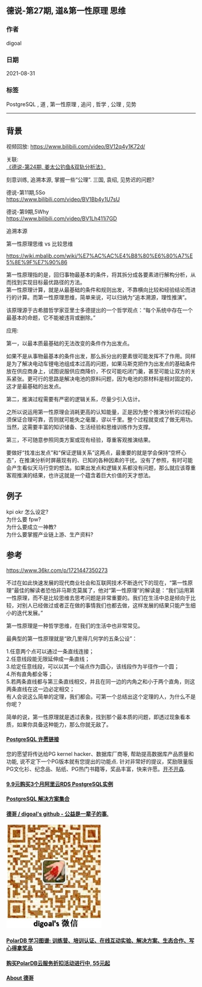 ## 德说-第27期, 道&第一性原理 思维      
              
### 作者              
digoal              
              
### 日期              
2021-08-31               
              
### 标签              
PostgreSQL , 道 , 第一性原理 , 追问 , 哲学 , 公理 , 见势               
              
----              
              
## 背景      
视频回放: https://www.bilibili.com/video/BV12q4y1K72d/    
    
关联:   
[《德说-第24期, 姜太公钓鱼&双轨分析法》](../202108/20210827_06.md)    
  
刻意训练, 追溯本源, 掌握一些“公理”. 三国, 袁绍, 见势迟的问题?   
  
德说-第11期,5So    
https://www.bilibili.com/video/BV1Bb4y1U7sU    
    
德说-第9期,5Why    
https://www.bilibili.com/video/BV1Lh411i7GD    
  
追溯本源  
  
第一性原理思维 vs 比较思维    
  
https://wiki.mbalib.com/wiki/%E7%AC%AC%E4%B8%80%E6%80%A7%E5%8E%9F%E7%90%86  
  
第一性原理指的是，回归事物最基本的条件，将其拆分成各要素进行解构分析，从而找到实现目标最优路径的方法。  
第一性原理计算，就是从最基础的条件和规则出发，不靠横向比较和经验结论而进行的计算。而第一性原理思维，简单来说，可以归纳为“追本溯源，理性推演”。  
  
该原理源于古希腊哲学家亚里士多德提出的一个哲学观点：“每个系统中存在一个最基本的命题，它不能被违背或删除。”  
  
应用:  
  
第一，以最本质最基础的无法改变的条件作为出发点。  
  
如果不是从事物最基本的条件出发，那么拆分出的要素很可能发挥不了作用。同样是为了解决电动车锂电池组成本过高的问题，如果马斯克把作为出发点的基础条件放在供应商身上，试图说服供应商降价，不仅可能吃闭门羹，甚至可能让双方的关系紧张。更可行的思路是解决电池的原料问题，因为电池的原材料是相对固定的，这才是最基础的出发点。  
  
第二，推演过程需要有严密的逻辑关系，尽量少引入估计。  
  
之所以说运用第一性原理会消耗更高的认知能量，正是因为整个推演分析的过程必须保证合理可靠，否则就可能失之毫厘，谬以千里。整个过程就变成了做无用功。当然，这需要丰富的知识储备、生活经验和思维训练作为支撑。  
  
第三，不可随意参照同类方案或现有经验，尊重客观推演结果。  
  
要做好“找准出发点”和“保证逻辑关系”这两点，最重要的就是学会保持“空杯心态”，在推演分析时屏蔽现有的、已知的各种因素的干扰。没有了参照，有时可能会产生看似天马行空的想法。如果出发点和逻辑关系都没有问题，那么就应该尊重客观推演的结果，也许这就是一个蕴含着巨大价值的天才想法。  
  
## 例子  
  
kpi okr 怎么设定?  
为什么要 fpw?  
为什么要成立一神教?   
为什么要掌握产业链上游、生产资料?   
  
  
## 参考  
https://www.36kr.com/p/1721447350273   
  
  
不过在如此快速发展的现代商业社会和互联网技术不断迭代下的现在，“第一性原理”最佳的解读者恐怕非马斯克莫属了，他对“第一性原理”的解读是：“我们运用第一性原理，而不是比较思维去思考问题是非常重要的。我们在生活中总是倾向于比较，对别人已经做过或者正在做的事情我们也都去做，这样发展的结果只能产生细小的迭代发展。”  
  
第一性原理是一种哲学思维，在我们的生活中也非常常见。  
  
最典型的第一性原理就是“欧几里得几何学的五条公设”：  
  
1.任意两个点可以通过一条直线连接；  
2.任意线段能无限延伸成一条直线；  
3.给定任意线段，可以以其一个端点作为圆心，该线段作为半径作一个圆；  
4.所有直角都全等；  
5.若两条直线都与第三条直线相交，并且在同一边的内角之和小于两个直角，则这两条直线在这一边必定相交；  
有人会说这么简单的定理，我们都会。可第一个总结出这个定理的人，为什么不是你呢？  
  
简单的说，第一性原理就是透过表象，找到那个最本质的问题，即透过现象看本质，如果你具备这种能力，那么你就无敌了。  
  
  
  
  
#### [PostgreSQL 许愿链接](https://github.com/digoal/blog/issues/76 "269ac3d1c492e938c0191101c7238216")
您的愿望将传达给PG kernel hacker、数据库厂商等, 帮助提高数据库产品质量和功能, 说不定下一个PG版本就有您提出的功能点. 针对非常好的提议，奖励限量版PG文化衫、纪念品、贴纸、PG热门书籍等，奖品丰富，快来许愿。[开不开森](https://github.com/digoal/blog/issues/76 "269ac3d1c492e938c0191101c7238216").  
  
  
#### [9.9元购买3个月阿里云RDS PostgreSQL实例](https://www.aliyun.com/database/postgresqlactivity "57258f76c37864c6e6d23383d05714ea")
  
  
#### [PostgreSQL 解决方案集合](https://yq.aliyun.com/topic/118 "40cff096e9ed7122c512b35d8561d9c8")
  
  
#### [德哥 / digoal's github - 公益是一辈子的事.](https://github.com/digoal/blog/blob/master/README.md "22709685feb7cab07d30f30387f0a9ae")
  
  
![digoal's wechat](../pic/digoal_weixin.jpg "f7ad92eeba24523fd47a6e1a0e691b59")
  
  
#### [PolarDB 学习图谱: 训练营、培训认证、在线互动实验、解决方案、生态合作、写心得拿奖品](https://www.aliyun.com/database/openpolardb/activity "8642f60e04ed0c814bf9cb9677976bd4")
  
  
#### [购买PolarDB云服务折扣活动进行中, 55元起](https://www.aliyun.com/activity/new/polardb-yunparter?userCode=bsb3t4al "e0495c413bedacabb75ff1e880be465a")
  
  
#### [About 德哥](https://github.com/digoal/blog/blob/master/me/readme.md "a37735981e7704886ffd590565582dd0")
  
